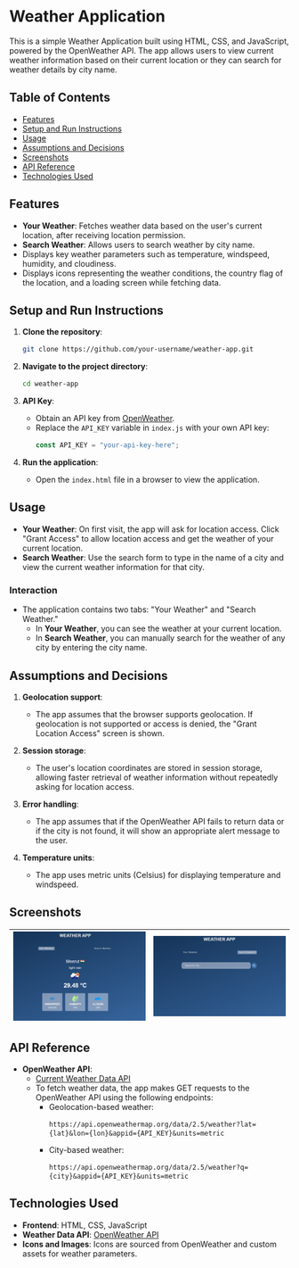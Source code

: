 # Weather Application

This is a simple Weather Application built using HTML, CSS, and JavaScript, powered by the OpenWeather API. The app allows users to view current weather information based on their current location or they can search for weather details by city name.

## Table of Contents
- [Features](#features)
- [Setup and Run Instructions](#setup-and-run-instructions)
- [Usage](#usage)
- [Assumptions and Decisions](#assumptions-and-decisions)
- [Screenshots](#screenshots)
- [API Reference](#api-reference)
- [Technologies Used](#technologies-used)


## Features

- **Your Weather**: Fetches weather data based on the user's current location, after receiving location permission.
- **Search Weather**: Allows users to search weather by city name.
- Displays key weather parameters such as temperature, windspeed, humidity, and cloudiness.
- Displays icons representing the weather conditions, the country flag of the location, and a loading screen while fetching data.

## Setup and Run Instructions

1. **Clone the repository**:
    ```bash
    git clone https://github.com/your-username/weather-app.git
    ```

2. **Navigate to the project directory**:
    ```bash
    cd weather-app
    ```

3. **API Key**:
    - Obtain an API key from [OpenWeather](https://openweathermap.org/).
    - Replace the `API_KEY` variable in `index.js` with your own API key:
      ```javascript
      const API_KEY = "your-api-key-here";
      ```

4. **Run the application**:
    - Open the `index.html` file in a browser to view the application.

## Usage

- **Your Weather**: On first visit, the app will ask for location access. Click "Grant Access" to allow location access and get the weather of your current location.
- **Search Weather**: Use the search form to type in the name of a city and view the current weather information for that city.

### Interaction
- The application contains two tabs: "Your Weather" and "Search Weather."
    - In **Your Weather**, you can see the weather at your current location.
    - In **Search Weather**, you can manually search for the weather of any city by entering the city name.

## Assumptions and Decisions

1. **Geolocation support**:
   - The app assumes that the browser supports geolocation. If geolocation is not supported or access is denied, the "Grant Location Access" screen is shown.
  
2. **Session storage**:
   - The user's location coordinates are stored in session storage, allowing faster retrieval of weather information without repeatedly asking for location access.
  
3. **Error handling**:
   - The app assumes that if the OpenWeather API fails to return data or if the city is not found, it will show an appropriate alert message to the user.
  
4. **Temperature units**:
   - The app uses metric units (Celsius) for displaying temperature and windspeed.

## Screenshots

| ![Your Weather Screen](screenshots/your_weather.png) | ![Search Weather Screen](screenshots/search_weather.png) |
|------------------------------------------------------|----------------------------------------------------------|

## API Reference

- **OpenWeather API**:
  - [Current Weather Data API](https://openweathermap.org/current)
  - To fetch weather data, the app makes GET requests to the OpenWeather API using the following endpoints:
    - Geolocation-based weather: 
      ```
      https://api.openweathermap.org/data/2.5/weather?lat={lat}&lon={lon}&appid={API_KEY}&units=metric
      ```
    - City-based weather: 
      ```
      https://api.openweathermap.org/data/2.5/weather?q={city}&appid={API_KEY}&units=metric
      ```

## Technologies Used

- **Frontend**: HTML, CSS, JavaScript
- **Weather Data API**: [OpenWeather API](https://openweathermap.org/)
- **Icons and Images**: Icons are sourced from OpenWeather and custom assets for weather parameters.


